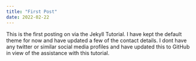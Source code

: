 ```yaml
---
title: "First Post"
date: 2022-02-22
---
```


This is the first posting on via the Jekyll Tutorial.  I  have kept the default theme for now and 
have updated a few of the contact details.  I dont have any twitter or similar social media profiles
and have updated this to GitHub in view of the assistance with this tutorial.
